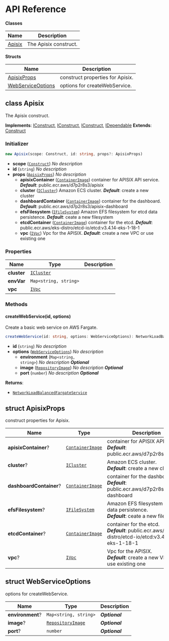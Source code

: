 # API Reference

**Classes**

Name|Description
----|-----------
[Apisix](#cdk-apisix-apisix)|The Apisix construct.


**Structs**

Name|Description
----|-----------
[ApisixProps](#cdk-apisix-apisixprops)|construct properties for Apisix.
[WebServiceOptions](#cdk-apisix-webserviceoptions)|options for createWebService.



## class Apisix  <a id="cdk-apisix-apisix"></a>

The Apisix construct.

__Implements__: [IConstruct](#constructs-iconstruct), [IConstruct](#aws-cdk-core-iconstruct), [IConstruct](#constructs-iconstruct), [IDependable](#aws-cdk-core-idependable)
__Extends__: [Construct](#aws-cdk-core-construct)

### Initializer




```ts
new Apisix(scope: Construct, id: string, props?: ApisixProps)
```

* **scope** (<code>[Construct](#aws-cdk-core-construct)</code>)  *No description*
* **id** (<code>string</code>)  *No description*
* **props** (<code>[ApisixProps](#cdk-apisix-apisixprops)</code>)  *No description*
  * **apisixContainer** (<code>[ContainerImage](#aws-cdk-aws-ecs-containerimage)</code>)  container for APISIX API service. __*Default*__: public.ecr.aws/d7p2r8s3/apisix
  * **cluster** (<code>[ICluster](#aws-cdk-aws-ecs-icluster)</code>)  Amazon ECS cluster. __*Default*__: create a new cluster
  * **dashboardContainer** (<code>[ContainerImage](#aws-cdk-aws-ecs-containerimage)</code>)  container for the dashboard. __*Default*__: public.ecr.aws/d7p2r8s3/apisix-dashboard
  * **efsFilesystem** (<code>[IFileSystem](#aws-cdk-aws-efs-ifilesystem)</code>)  Amazon EFS filesystem for etcd data persistence. __*Default*__: ceate a new filesystem
  * **etcdContainer** (<code>[ContainerImage](#aws-cdk-aws-ecs-containerimage)</code>)  container for the etcd. __*Default*__: public.ecr.aws/eks-distro/etcd-io/etcd:v3.4.14-eks-1-18-1
  * **vpc** (<code>[IVpc](#aws-cdk-aws-ec2-ivpc)</code>)  Vpc for the APISIX. __*Default*__: create a new VPC or use existing one



### Properties


Name | Type | Description 
-----|------|-------------
**cluster** | <code>[ICluster](#aws-cdk-aws-ecs-icluster)</code> | <span></span>
**envVar** | <code>Map<string, string></code> | <span></span>
**vpc** | <code>[IVpc](#aws-cdk-aws-ec2-ivpc)</code> | <span></span>

### Methods


#### createWebService(id, options) <a id="cdk-apisix-apisix-createwebservice"></a>

Create a basic web service on AWS Fargate.

```ts
createWebService(id: string, options: WebServiceOptions): NetworkLoadBalancedFargateService
```

* **id** (<code>string</code>)  *No description*
* **options** (<code>[WebServiceOptions](#cdk-apisix-webserviceoptions)</code>)  *No description*
  * **environment** (<code>Map<string, string></code>)  *No description* __*Optional*__
  * **image** (<code>[RepositoryImage](#aws-cdk-aws-ecs-repositoryimage)</code>)  *No description* __*Optional*__
  * **port** (<code>number</code>)  *No description* __*Optional*__

__Returns__:
* <code>[NetworkLoadBalancedFargateService](#aws-cdk-aws-ecs-patterns-networkloadbalancedfargateservice)</code>



## struct ApisixProps  <a id="cdk-apisix-apisixprops"></a>


construct properties for Apisix.



Name | Type | Description 
-----|------|-------------
**apisixContainer**? | <code>[ContainerImage](#aws-cdk-aws-ecs-containerimage)</code> | container for APISIX API service.<br/>__*Default*__: public.ecr.aws/d7p2r8s3/apisix
**cluster**? | <code>[ICluster](#aws-cdk-aws-ecs-icluster)</code> | Amazon ECS cluster.<br/>__*Default*__: create a new cluster
**dashboardContainer**? | <code>[ContainerImage](#aws-cdk-aws-ecs-containerimage)</code> | container for the dashboard.<br/>__*Default*__: public.ecr.aws/d7p2r8s3/apisix-dashboard
**efsFilesystem**? | <code>[IFileSystem](#aws-cdk-aws-efs-ifilesystem)</code> | Amazon EFS filesystem for etcd data persistence.<br/>__*Default*__: ceate a new filesystem
**etcdContainer**? | <code>[ContainerImage](#aws-cdk-aws-ecs-containerimage)</code> | container for the etcd.<br/>__*Default*__: public.ecr.aws/eks-distro/etcd-io/etcd:v3.4.14-eks-1-18-1
**vpc**? | <code>[IVpc](#aws-cdk-aws-ec2-ivpc)</code> | Vpc for the APISIX.<br/>__*Default*__: create a new VPC or use existing one



## struct WebServiceOptions  <a id="cdk-apisix-webserviceoptions"></a>


options for createWebService.



Name | Type | Description 
-----|------|-------------
**environment**? | <code>Map<string, string></code> | __*Optional*__
**image**? | <code>[RepositoryImage](#aws-cdk-aws-ecs-repositoryimage)</code> | __*Optional*__
**port**? | <code>number</code> | __*Optional*__



